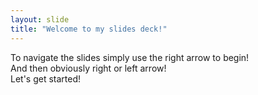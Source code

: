 ```yaml
---
layout: slide
title: "Welcome to my slides deck!"
---
```


To navigate the slides simply use the right arrow to begin!\
And then obviously right or left arrow!\
Let's get started!
